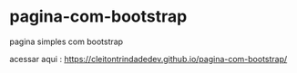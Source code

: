 # pagina-com-bootstrap
 pagina simples com bootstrap
 
 acessar aqui : https://cleitontrindadedev.github.io/pagina-com-bootstrap/
